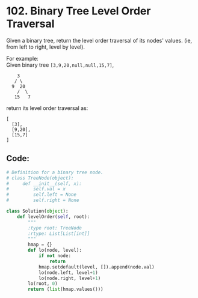 # 102. Binary Tree Level Order Traversal

Given a binary tree, return the level order traversal of its nodes' values. \(ie, from left to right, level by level\).

For example:  
Given binary tree `[3,9,20,null,null,15,7]`,  


```text
    3
   / \
  9  20
    /  \
   15   7
```

return its level order traversal as:  


```text
[
  [3],
  [9,20],
  [15,7]
]
```

## Code:

```python
# Definition for a binary tree node.
# class TreeNode(object):
#     def __init__(self, x):
#         self.val = x
#         self.left = None
#         self.right = None

class Solution(object):
    def levelOrder(self, root):
        """
        :type root: TreeNode
        :rtype: List[List[int]]
        """
        hmap = {}
        def lo(node, level):
            if not node:
                return
            hmap.setdefault(level, []).append(node.val)
            lo(node.left, level+1)
            lo(node.right, level+1)
        lo(root, 0)
        return (list(hmap.values()))
```

